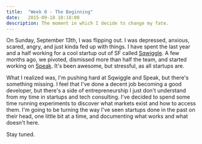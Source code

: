 ```yaml
---
title:  "Week 0 - The Beginning"
date:   2015-09-18 10:18:00
description: The moment in which I decide to change my fate.
---
```


On Sunday, September 13th, I was flipping out. I was depressed, anxious, scared, angry, and just kinda fed up with things. I have spent the last year and a half working for a cool startup out of SF called [Sqwiggle](http://www.sqwiggle.com). A few months ago, we pivoted, dismissed more than half the team, and started working on [Speak](https://speak.io/). It's been awesome, but stressful, as all startups are.

What I realized was, I'm pushing hard at Sqwiggle and Speak, but there's something missing. I feel that I've done a decent job becoming a good developer, but there's a side of entrepreneurship I just don't understand from my time in startups and tech consulting. I've decided to spend some time running experiments to discover what markets exist and how to access them. I'm going to be turning the way I've seen startups done in the past on their head, one little bit at a time, and documenting what works and what doesn't here.

Stay tuned.
